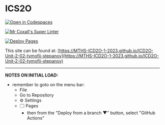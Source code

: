 # ICS2O

[![Open in Codespaces](https://classroom.github.com/assets/launch-codespace-7f7980b617ed060a017424585567c406b6ee15c891e84e1186181d67ecf80aa0.svg)](https://classroom.github.com/open-in-codespaces?assignment_repo_id=14226150)

[![Mr Coxall's Super Linter](https://github.com/MTHS-ICD2O-1-2023/ICD2O-Unit-2-02-tymofii-stepanov/workflows/Mr%20Coxall's%20Super%20Linter/badge.svg)](https://github.com/MTHS-ICD2O-1-2023/ICD2O-Unit-2-02-tymofii-stepanov/actions)

[![Deploy Pages](https://github.com/MTHS-ICD2O-1-2023/ICD2O-Unit-2-02-tymofii-stepanov/workflows/Deploy%20Pages/badge.svg)](https://github.com/MTHS-ICD2O-1-2023/ICD2O-Unit-2-02-tymofii-stepanov/actions)

This site can be found at: [https://MTHS-ICD2O-1-2023.github.io/ICD2O-Unit-2-02-tymofii-stepanov](https://MTHS-ICD2O-1-2023.github.io/ICD2O-Unit-2-02-tymofii-stepanov)

---

**NOTES ON INITIAL LOAD:**
- remember to goto on the menu bar:
  - File
  - Go to Repository
  - ⚙ Settings
  - 🗔 Pages
    - then from the "Deploy from a branch ▼" button, select "GitHub Actions"
